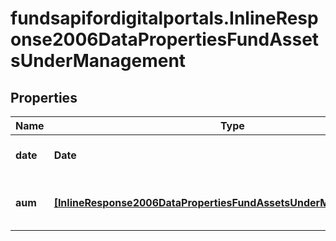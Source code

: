 # fundsapifordigitalportals.InlineResponse2006DataPropertiesFundAssetsUnderManagement

## Properties

Name | Type | Description | Notes
------------ | ------------- | ------------- | -------------
**date** | **Date** | Date of assessment of the AUM. | [optional] 
**aum** | [**[InlineResponse2006DataPropertiesFundAssetsUnderManagementAum]**](InlineResponse2006DataPropertiesFundAssetsUnderManagementAum.md) | AUM expressed in different currencies. | [optional] 



